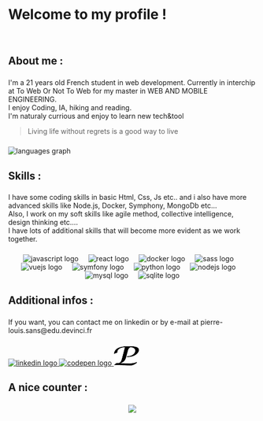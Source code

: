 <h1 align="left">Welcome to my profile !</h1>
<br>

###

<h2 align="left">About me :</h2>

###

<p align="left">I'm a 21 years old French student in web development. Currently in interchip at To Web Or Not To Web for my master in WEB AND MOBILE ENGINEERING.<br>I enjoy Coding, IA, hiking and reading. <br>I'm naturaly currious and enjoy to learn new tech&tool<br></p>

>Living life without regrets is a good way to live

###

<div align="left">
  <img src="https://github-readme-stats.vercel.app/api/top-langs?username=PL83&locale=en&hide_title=false&layout=compact&card_width=320&langs_count=5&theme=merko&hide_border=false&order=2" height="150" alt="languages graph"  />
</div>

###

<h2 align="left">Skills :</h2>

###

<p align="left">I have some coding skills in basic Html, Css, Js etc.. and i also have more advanced skills like Node.js, Docker, Symphony, MongoDb etc...<br>Also, I work on my soft skills like agile method, collective intelligence, design thinking etc....<br>I have lots of additional skills that will become more evident as we work together.</p>

###

<div align="center">
  <img src="https://cdn.jsdelivr.net/gh/devicons/devicon/icons/javascript/javascript-original.svg" height="40" alt="javascript logo"  />
  <img width="12" />
  <img src="https://cdn.jsdelivr.net/gh/devicons/devicon/icons/react/react-original.svg" height="40" alt="react logo"  />
  <img width="12" />
  <img src="https://cdn.jsdelivr.net/gh/devicons/devicon/icons/docker/docker-original.svg" height="40" alt="docker logo"  />
  <img width="12" />
  <img src="https://cdn.jsdelivr.net/gh/devicons/devicon/icons/sass/sass-original.svg" height="40" alt="sass logo"  />
  <img width="12" />
  <img src="https://cdn.jsdelivr.net/gh/devicons/devicon/icons/vuejs/vuejs-original.svg" height="40" alt="vuejs logo"  />
  <img width="12" />
  <img src="https://skillicons.dev/icons?i=symfony" height="40" alt="symfony logo"  />
  <img width="12" />
  <img src="https://cdn.jsdelivr.net/gh/devicons/devicon/icons/python/python-original.svg" height="40" alt="python logo"  />
  <img width="12" />
  <img src="https://cdn.jsdelivr.net/gh/devicons/devicon/icons/nodejs/nodejs-original.svg" height="40" alt="nodejs logo"  />
  <img width="12" />
  <img src="https://cdn.jsdelivr.net/gh/devicons/devicon/icons/mysql/mysql-original.svg" height="40" alt="mysql logo"  />
  <img width="12" />
  <img src="https://cdn.jsdelivr.net/gh/devicons/devicon/icons/sqlite/sqlite-original.svg" height="40" alt="sqlite logo"  />
</div>

###

<h2 align="left">Additional infos :</h2>

###

<p align="left">If you want, you can contact me on linkedin or by e-mail at pierre-louis.sans@edu.devinci.fr </p>

###

<div align="left">
  <a href="https://www.linkedin.com/in/pierre-louis-sans-7756b0223/" target="_blank">
    <img src="https://raw.githubusercontent.com/maurodesouza/profile-readme-generator/master/src/assets/icons/social/linkedin/default.svg" width="52" height="40" alt="linkedin logo"  />
  </a>
  <a href="https://codepen.io/zorgos" target="_blank">
    <img src="https://raw.githubusercontent.com/maurodesouza/profile-readme-generator/master/src/assets/icons/social/codepen/default.svg" width="52" height="40" alt="codepen logo"  />
  </a>
  <a href="https://pl83.github.io/PortfolioV2/" target="_blank">
    <img src="https://raw.githubusercontent.com/Pl83/PortfolioV2/main/img/logoperso.png" width="52" height="40" alt="logo perso" />
  </a>
</div>

###

<h2 align="left">A nice counter :</h2>

###

<div align="center">
  <img src="https://profile-counter.glitch.me/PL83/count.svg?"  />
</div>

###
